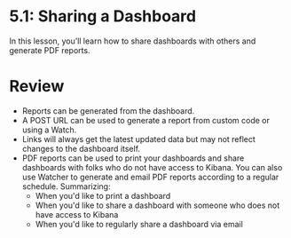 # 5.1: Sharing a Dashboard

In this lesson, you’ll learn how to share dashboards with others and generate PDF reports.

#

# Review

- Reports can be generated from the dashboard.
- A POST URL can be used to generate a report from custom code or using a Watch.
- Links will always get the latest updated data but may not reflect changes to the dashboard itself.
- PDF reports can be used to print your dashboards and share dashboards with folks who do not have access to Kibana. You can also use Watcher to generate and email PDF reports according to a regular schedule. Summarizing:
  - When you'd like to print a dashboard
  - When you'd like to share a dashboard with someone who does not have access to Kibana
  - When you'd like to regularly share a dashboard via email
